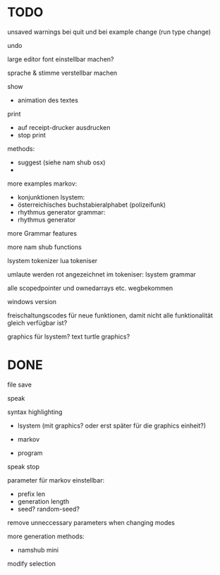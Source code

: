 #  TODO

unsaved warnings bei quit
und bei example change (run type change)

undo

large editor font einstellbar machen?

sprache & stimme verstellbar machen

show
* animation des textes

print
* auf receipt-drucker ausdrucken
* stop print

methods:
* suggest (siehe nam shub osx)
*

more examples
markov:
* konjunktionen
lsystem:
* österreichisches buchstabieralphabet (polizeifunk)
* rhythmus generator
grammar:
* rhythmus generator

more Grammar features

more nam shub functions

lsystem tokenizer
lua tokeniser

umlaute werden rot angezeichnet im tokeniser:
lsystem
grammar

alle scopedpointer und ownedarrays etc. wegbekommen

windows version

freischaltungscodes für neue funktionen, damit nicht alle funktionalität gleich verfügbar ist?

graphics für lsystem?
text turtle graphics?



# DONE

file save

speak

syntax highlighting

- lsystem (mit graphics? oder erst später für die graphics einheit?)

- markov

- program

speak stop

parameter für markov einstellbar:
- prefix len
- generation length
- seed? random-seed?

remove unneccessary parameters when changing modes


more generation methods:
- namshub mini

modify selection
